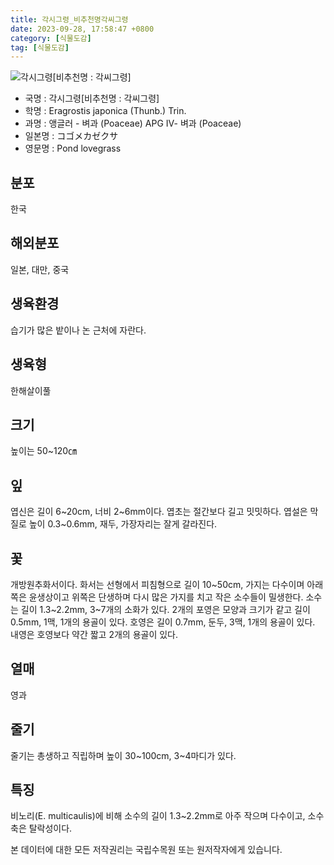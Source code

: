 ```yaml
---
title: 각시그령_비추천명각씨그령
date: 2023-09-28, 17:58:47 +0800
category: [식물도감]
tag: [식물도감]
---
```




![각시그령[비추천명 : 각씨그령]](http://www.nature.go.kr/fileUpload/plants/basic/Gramineae/Eragrostis/14453/14453_1_th2.jpg)
- 국명 : 각시그령[비추천명 : 각씨그령]
- 학명 : Eragrostis japonica (Thunb.) Trin.
- 과명 : 앵글러 - 벼과 (Poaceae) APG Ⅳ- 벼과 (Poaceae)
- 일본명 : コゴメカゼクサ
- 영문명 : Pond lovegrass


## 분포
한국
## 해외분포
일본, 대만, 중국
## 생육환경
습기가 많은 밭이나 논 근처에 자란다.
## 생육형
한해살이풀
## 크기
높이는 50~120㎝
## 잎
엽신은 길이 6~20cm, 너비 2~6mm이다. 엽초는 절간보다 길고 밋밋하다. 엽설은 막질로 높이 0.3~0.6mm, 재두, 가장자리는 잘게 갈라진다.
## 꽃
개방원추화서이다. 화서는 선형에서 피침형으로 길이 10~50cm, 가지는 다수이며 아래쪽은 윤생상이고 위쪽은 단생하며 다시 많은 가지를 치고 작은 소수들이 밀생한다. 소수는 길이 1.3~2.2mm, 3~7개의 소화가 있다. 2개의 포영은 모양과 크기가 같고 길이 0.5mm, 1맥, 1개의 용골이 있다. 호영은 길이 0.7mm, 둔두, 3맥, 1개의 용골이 있다. 내영은 호영보다 약간 짧고 2개의 용골이 있다.
## 열매
영과
## 줄기
줄기는 총생하고 직립하며 높이 30~100cm, 3~4마디가 있다.
## 특징
비노리(E. multicaulis)에 비해 소수의 길이 1.3~2.2mm로 아주 작으며 다수이고, 소수축은 탈락성이다.






본 데이터에 대한 모든 저작권리는 국립수목원 또는 원저작자에게 있습니다.
